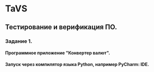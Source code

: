 # TaVS
## Тестирование и верификация ПО.
### Задание 1.
#### Программное приложение "Конвертер валют".
#### Запуск через компилятор языка Python, например PyCharm: IDE.
